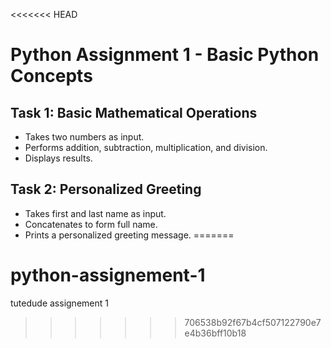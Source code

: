 <<<<<<< HEAD
# Python Assignment 1 - Basic Python Concepts

## Task 1: Basic Mathematical Operations
- Takes two numbers as input.
- Performs addition, subtraction, multiplication, and division.
- Displays results.

## Task 2: Personalized Greeting
- Takes first and last name as input.
- Concatenates to form full name.
- Prints a personalized greeting message.
=======
# python-assignement-1
tutedude assignement 1
>>>>>>> 706538b92f67b4cf507122790e7e4b36bff10b18
